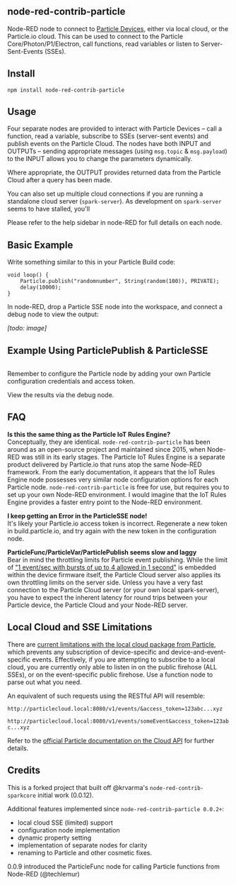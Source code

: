 node-red-contrib-particle
-------------------------

Node-RED node to connect to [Particle Devices](https://www.particle.io/), either via local cloud, or the Particle.io cloud. This can be used to connect to the Particle Core/Photon/P1/Electron, call functions, read variables or listen to Server-Sent-Events (SSEs).

Install
-------

    npm install node-red-contrib-particle

Usage
-----

Four separate nodes are provided to interact with Particle Devices – call a function, read a variable, subscribe to SSEs (server-sent events) and publish events on the Particle Cloud. The nodes have both INPUT and OUTPUTs – sending appropriate messages (using `msg.topic` & `msg.payload`) to the INPUT allows you to change the parameters dynamically.

Where appropriate, the OUTPUT provides returned data from the Particle Cloud after a query has been made.

You can also set up multiple cloud connections if you are running a standalone cloud server (`spark-server`). As development on `spark-server` seems to have stalled, you'll

Please refer to the help sidebar in node-RED for full details on each node.

Basic Example
-------------

Write something similar to this in your Particle Build code:

```
void loop() {
    Particle.publish("randomnumber", String(random(100)), PRIVATE);
    delay(10000);
}
```

In node-RED, drop a Particle SSE node into the workspace, and connect a debug node to view the output:

_[todo: image]_


Example Using ParticlePublish & ParticleSSE
-------------------------------------------

```

```



Remember to configure the Particle node by adding your own Particle configuration credentials and access token.

View the results via the debug node.


FAQ
---

  **Is this the same thing as the Particle IoT Rules Engine?**  
  Conceptually, they are identical. `node-red-contrib-particle` has been around as an open-source project and maintained since 2015, when Node-RED was still in its early stages. The Particle IoT Rules Engine is a separate product delivered by Particle.io that runs atop the same Node-RED framework. From the early documentation, it appears that the IoT Rules Engine node possesses very similar node configuration options for each Particle node. `node-red-contrib-particle` is free for use, but requires you to set up your own Node-RED environment. I would imagine that the IoT Rules Engine provides a faster entry point to the Node-RED environment.

  **I keep getting an Error in the ParticleSSE node!**  
  It's likely your Particle.io access token is incorrect. Regenerate a new token in build.particle.io, and try again with the new token in the configuration node.

  **ParticleFunc/ParticleVar/ParticlePublish seems slow and laggy**  
  Bear in mind the throttling limits for Particle event publishing. While the limit of ["1 event/sec with bursts of up to 4 allowed in 1 second"](https://docs.particle.io/reference/firmware/raspberry-pi/#particle-publish-) is embedded within the device firmware itself, the Particle Cloud server also applies its own throttling limits on the server side. Unless you have a very fast connection to the Particle Cloud server (or your own local spark-server), you have to expect the inherent latency for round trips between your Particle device, the Particle Cloud and your Node-RED server.


Local Cloud and SSE Limitations
-------------------------------

There are [current limitations with the local cloud package from Particle](https://github.com/spark/spark-server/issues/53), which prevents any subscription of device-specific and device-and-event-specific events. Effectively, if you are attempting to subscribe to a local cloud, you are currently only able to listen in on the public firehose (ALL SSEs), or on the event-specific public firehose. Use a function node to parse out what you need.

An equivalent of such requests using the RESTful API will resemble:

`http://particlecloud.local:8080/v1/events/&access_token=123abc...xyz`

`http://particlecloud.local:8080/v1/events/someEvent&access_token=123abc...xyz`

Refer to the [official Particle documentation on the Cloud API](https://docs.particle.io/reference/api/) for further details.


Credits
-------

This is a forked project that built off @krvarma's `node-red-contrib-sparkcore` initial work (0.0.12).

Additional features implemented since `node-red-contrib-particle 0.0.2+`:
* local cloud SSE (limited) support
* configuration node implementation
* dynamic property setting
* implementation of separate nodes for clarity
* renaming to Particle and other cosmetic fixes.

0.0.9 introduced the ParticleFunc node for calling Particle functions from Node-RED (@techlemur)
